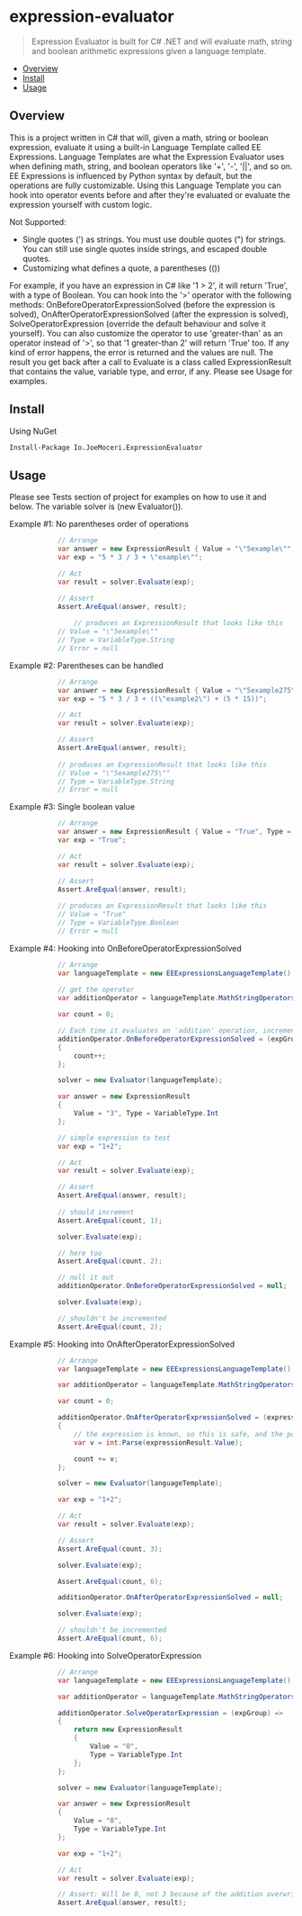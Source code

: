 # expression-evaluator

> Expression Evaluator is built for C# .NET and will evaluate math, string and boolean arithmetic expressions given a language template.

* [Overview](#overview)
* [Install](#install)
* [Usage](#usage)

<a name="overview"></a>
## Overview
This is a project written in C# that will, given a math, string or boolean expression, evaluate it using a built-in Language Template called EE Expressions. Language Templates are what the Expression Evaluator uses when defining math, string, and boolean operators like '+', '-', '||', and so on.  EE Expressions is influenced by Python syntax by default, but the operations are fully customizable. Using this Language Template you can hook into operator events before and after they're evaluated or evaluate the expression yourself with custom logic.

Not Supported:
 * Single quotes (') as strings. You must use double quotes (") for strings. You can still use single quotes inside strings, and escaped double quotes.
 * Customizing what defines a quote, a parentheses (())

For example, if you have an expression in C# like '1 > 2', it will return 'True', with a type of Boolean. You can hook into the '>' operator with the following methods: OnBeforeOperatorExpressionSolved (before the expression is solved), OnAfterOperatorExpressionSolved (after the expression is solved), SolveOperatorExpression (override the default behaviour and solve it yourself). You can also customize the operator to use 'greater-than' as an operator instead of '>', so that '1 greater-than 2' will return 'True' too. If any kind of error happens, the error is returned and the values are null. The result you get back after a call to Evaluate is a class called ExpressionResult that contains the value, variable type, and error, if any. Please see Usage for examples.

<a name="install"></a>
## Install
Using NuGet
```sh
Install-Package Io.JoeMoceri.ExpressionEvaluator
```

<a name="usage"></a>
## Usage

Please see Tests section of project for examples on how to use it and below. The variable solver is (new Evaluator()).

Example #1: No parentheses order of operations

```csharp
			// Arrange
			var answer = new ExpressionResult { Value = "\"5example\"", Type = VariableType.String };
			var exp = "5 * 3 / 3 + \"example\"";

			// Act
			var result = solver.Evaluate(exp);

			// Assert
			Assert.AreEqual(answer, result);
      
      			// produces an ExpressionResult that looks like this
			// Value = "\"5example\""
			// Type = VariableType.String
			// Error = null
```

Example #2: Parentheses can be handled
```csharp
			// Arrange
			var answer = new ExpressionResult { Value = "\"5example275\"", Type = VariableType.String }; ;
			var exp = "5 * 3 / 3 + ((\"example2\") + (5 * 15))";

			// Act
			var result = solver.Evaluate(exp);

			// Assert
			Assert.AreEqual(answer, result);
			
			// produces an ExpressionResult that looks like this
			// Value = "\"5example275\""
			// Type = VariableType.String
			// Error = null
```

Example #3: Single boolean value
```csharp
			// Arrange
			var answer = new ExpressionResult { Value = "True", Type = VariableType.Boolean };
			var exp = "True";

			// Act
			var result = solver.Evaluate(exp);

			// Assert
			Assert.AreEqual(answer, result);
			
			// produces an ExpressionResult that looks like this
			// Value = "True"
			// Type = VariableType.Boolean
			// Error = null
```

Example #4: Hooking into OnBeforeOperatorExpressionSolved
```csharp
			// Arrange
			var languageTemplate = new EEExpressionsLanguageTemplate();
			
			// get the operator
			var additionOperator = languageTemplate.MathStringOperators.First(o => o.ExpressionOperator == Operator.Addition);

			var count = 0;

			// Each time it evaluates an 'addition' operation, increment the count
			additionOperator.OnBeforeOperatorExpressionSolved = (expGroup) =>
			{
				count++;
			};

			solver = new Evaluator(languageTemplate);

			var answer = new ExpressionResult 
			{
				Value = "3", Type = VariableType.Int 
			};

			// simple expression to test
			var exp = "1+2";

			// Act
			var result = solver.Evaluate(exp);

			// Assert
			Assert.AreEqual(answer, result);
			
			// should increment
			Assert.AreEqual(count, 1);

			solver.Evaluate(exp);

			// here too
			Assert.AreEqual(count, 2);

			// null it out
			additionOperator.OnBeforeOperatorExpressionSolved = null;

			solver.Evaluate(exp);

			// shouldn't be incremented
			Assert.AreEqual(count, 2);
```

Example #5: Hooking into OnAfterOperatorExpressionSolved
```csharp
			// Arrange
			var languageTemplate = new EEExpressionsLanguageTemplate();

			var additionOperator = languageTemplate.MathStringOperators.First(o => o.ExpressionOperator == Operator.Addition);

			var count = 0;

			additionOperator.OnAfterOperatorExpressionSolved = (expressionResult) =>
			{
				// the expression is known, so this is safe, and the point. You're in control.
				var v = int.Parse(expressionResult.Value);

				count += v;
			};

			solver = new Evaluator(languageTemplate);

			var exp = "1+2";

			// Act
			var result = solver.Evaluate(exp);

			// Assert
			Assert.AreEqual(count, 3);

			solver.Evaluate(exp);

			Assert.AreEqual(count, 6);

			additionOperator.OnAfterOperatorExpressionSolved = null;

			solver.Evaluate(exp);

			// shouldn't be incremented
			Assert.AreEqual(count, 6);
```

Example #6: Hooking into SolveOperatorExpression
```csharp
			// Arrange
			var languageTemplate = new EEExpressionsLanguageTemplate();

			var additionOperator = languageTemplate.MathStringOperators.First(o => o.ExpressionOperator == Operator.Addition);

			additionOperator.SolveOperatorExpression = (expGroup) =>
			{
				return new ExpressionResult
				{
					Value = "0",
					Type = VariableType.Int
				};
			};

			solver = new Evaluator(languageTemplate);

			var answer = new ExpressionResult
			{
				Value = "0",
				Type = VariableType.Int
			};

			var exp = "1+2";

			// Act
			var result = solver.Evaluate(exp);

			// Assert: Will be 0, not 3 because of the addition overwrite
			Assert.AreEqual(answer, result);
```
